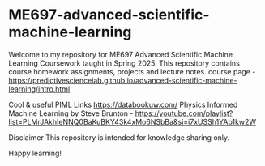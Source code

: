 # ME697-advanced-scientific-machine-learning


Welcome to my repository for ME697 Advanced Scientific Machine Learning Coursework taught in Spring 2025. This repository contains course homework assignments, projects and lecture notes.
course page - https://predictivesciencelab.github.io/advanced-scientific-machine-learning/intro.html

Cool & useful PIML Links 
https://databookuw.com/
Physics Informed Machine Learning by Steve Brunton - https://youtube.com/playlist?list=PLMrJAkhIeNNQ0BaKuBKY43k4xMo6NSbBa&si=i7xUSSh1YAb1kw2W

Disclaimer
This repository is intended for knowledge sharing only.

Happy learning!
